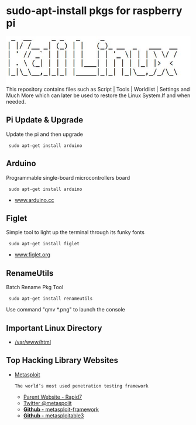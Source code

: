 # sudo-apt-install pkgs for raspberry pi


![Kali Linux Figlet](https://github.com/SanjeevStephan/Figlets/blob/master/images/figlet-kali-linux.jpg) <br/>
This repository contains files such as Script | Tools | Worldlist | Settings and Much More which can later be used to restore the Linux System.If and when needed. 


## Pi Update & Upgrade
Update the pi and then upgrade
          
     sudo apt-get install arduino

## Arduino
Programmable single-board microcontrollers board
          
     sudo apt-get install arduino
     
* <a href="http://https://www.arduino.cc//">www.arduino.cc</a>     

## Figlet
Simple tool to light up the terminal through its funky fonts
          
     sudo apt-get install figlet

* <a href="http://www.figlet.org/">www.figlet.org</a>

## RenameUtils
Batch Rename Pkg Tool

     sudo apt-get install renameutils
  Use command "qmv *.png" to launch the console   

## Important Linux Directory
 * <a href="https://github.com/SanjeevStephan/Kali-Linux/tree/master/var/www/html">/var/www/html</a> 

## Top Hacking Library Websites
* <a href="https://www.metasploit.com/">Metasploit</a>

      The world’s most used penetration testing framework
     * <a href="https://www.rapid7.com/">Parent Website - Rapid7</a>
     * <a href="https://twitter.com/metasploit">Twitter @metaspolit</a>
     * <a href="https://github.com/rapid7/metasploit-framework"><b>Github -</b> metasploit-framework </a>
     * <a href="https://github.com/rapid7/metasploitable3"><b>Github  -</b> metasploitable3</a>
